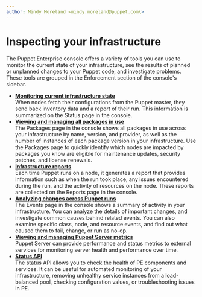 ```yaml
---
author: Mindy Moreland <mindy.moreland@puppet.com\>
---
```


# Inspecting your infrastructure

The Puppet Enterprise console offers a variety of tools you can use to monitor the current state of your infrastructure, see the results of planned or unplanned changes to your Puppet code, and investigate problems. These tools are grouped in the Enforcement section of the console's sidebar.  

-   **[Monitoring current infrastructure state](monitor_infrastructure_state.md#)**  
When nodes fetch their configurations from the Puppet master, they send back inventory data and a report of their run. This information is summarized on the Status page in the console.
-   **[Viewing and managing all packages in use](viewing_packages_in_use.md#)**  
The Packages page in the console shows all packages in use across your infrastructure by name, version, and provider, as well as the number of instances of each package version in your infrastructure. Use the Packages page to quickly identify which nodes are impacted by packages you know are eligible for maintenance updates, security patches, and license renewals.
-   **[Infrastructure reports](infrastructure_reports.md#)**  
Each time Puppet runs on a node, it generates a report that provides information such as when the run took place, any issues encountered during the run, and the activity of resources on the node. These reports are collected on the Reports page in the console.
-   **[Analyzing changes across Puppet runs](analyze_changes_across_runs.md#)**  
The Events page in the console shows a summary of activity in your infrastructure. You can analyze the details of important changes, and investigate common causes behind related events. You can also examine specific class, node, and resource events, and find out what caused them to fail, change, or run as no-op.
-   **[Viewing and managing Puppet Server metrics](puppet_server_metrics.md)**  
Puppet Server can provide performance and status metrics to external services for monitoring server health and performance over time.
-   **[Status API](status_api.md)**  
The status API allows you to check the health of PE components and services. It can be useful for automated monitoring of your infrastructure, removing unhealthy service instances from a load-balanced pool, checking configuration values, or troubleshooting issues in PE.


